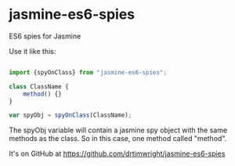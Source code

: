 # jasmine-es6-spies
ES6 spies for Jasmine

Use it like this:

```typescript

import {spyOnClass} from "jasmine-es6-spies";

class ClassName {
    method() {} 
}

var spyObj = spyOnClass(ClassName);
```

The spyObj variable will contain a jasmine spy object with the same methods
as the class. So in this case, one method called "method".

It's on GitHub at <https://github.com/drtimwright/jasmine-es6-spies>

